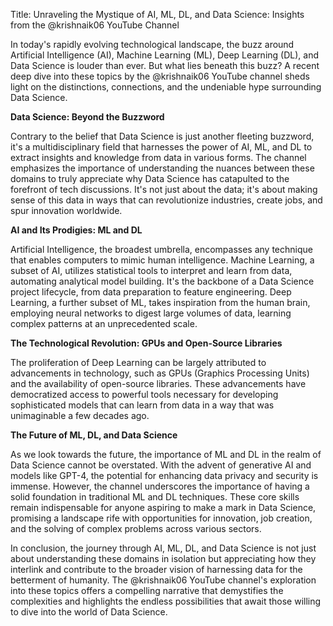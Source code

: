 Title: Unraveling the Mystique of AI, ML, DL, and Data Science: Insights from the @krishnaik06 YouTube Channel

In today's rapidly evolving technological landscape, the buzz around Artificial Intelligence (AI), Machine Learning (ML), Deep Learning (DL), and Data Science is louder than ever. But what lies beneath this buzz? A recent deep dive into these topics by the @krishnaik06 YouTube channel sheds light on the distinctions, connections, and the undeniable hype surrounding Data Science.

**Data Science: Beyond the Buzzword**

Contrary to the belief that Data Science is just another fleeting buzzword, it's a multidisciplinary field that harnesses the power of AI, ML, and DL to extract insights and knowledge from data in various forms. The channel emphasizes the importance of understanding the nuances between these domains to truly appreciate why Data Science has catapulted to the forefront of tech discussions. It's not just about the data; it's about making sense of this data in ways that can revolutionize industries, create jobs, and spur innovation worldwide.

**AI and Its Prodigies: ML and DL**

Artificial Intelligence, the broadest umbrella, encompasses any technique that enables computers to mimic human intelligence. Machine Learning, a subset of AI, utilizes statistical tools to interpret and learn from data, automating analytical model building. It's the backbone of a Data Science project lifecycle, from data preparation to feature engineering. Deep Learning, a further subset of ML, takes inspiration from the human brain, employing neural networks to digest large volumes of data, learning complex patterns at an unprecedented scale.

**The Technological Revolution: GPUs and Open-Source Libraries**

The proliferation of Deep Learning can be largely attributed to advancements in technology, such as GPUs (Graphics Processing Units) and the availability of open-source libraries. These advancements have democratized access to powerful tools necessary for developing sophisticated models that can learn from data in a way that was unimaginable a few decades ago.

**The Future of ML, DL, and Data Science**

As we look towards the future, the importance of ML and DL in the realm of Data Science cannot be overstated. With the advent of generative AI and models like GPT-4, the potential for enhancing data privacy and security is immense. However, the channel underscores the importance of having a solid foundation in traditional ML and DL techniques. These core skills remain indispensable for anyone aspiring to make a mark in Data Science, promising a landscape rife with opportunities for innovation, job creation, and the solving of complex problems across various sectors.

In conclusion, the journey through AI, ML, DL, and Data Science is not just about understanding these domains in isolation but appreciating how they interlink and contribute to the broader vision of harnessing data for the betterment of humanity. The @krishnaik06 YouTube channel's exploration into these topics offers a compelling narrative that demystifies the complexities and highlights the endless possibilities that await those willing to dive into the world of Data Science.